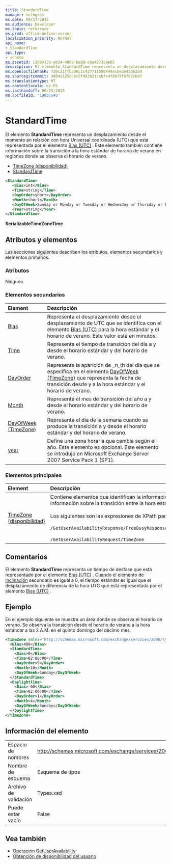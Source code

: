 ```yaml
---
title: StandardTime
manager: sethgros
ms.date: 09/17/2015
ms.audience: Developer
ms.topic: reference
ms.prod: office-online-server
localization_priority: Normal
api_name:
- StandardTime
api_type:
- schema
ms.assetid: 13084726-ab24-4009-be99-c4a4273c9e05
description: El elemento StandardTime representa un desplazamiento desde el momento en relación con hora Universal coordinada (UTC) que está representada por el elemento Bias (UTC). Este elemento también contiene información sobre la transición a la hora estándar de horario de verano en regiones donde se observa el horario de verano.
ms.openlocfilehash: 726c31ffba06c1c437711b88444ec5eba45b520d
ms.sourcegitcommit: 34041125dc8c5f993b21cebfc4f8b72f0fd2cb6f
ms.translationtype: MT
ms.contentlocale: es-ES
ms.lasthandoff: 06/25/2018
ms.locfileid: "19837546"
---
```

# <a name="standardtime"></a>StandardTime

El elemento **StandardTime** representa un desplazamiento desde el momento en relación con hora Universal coordinada (UTC) que está representada por el elemento [Bias (UTC)](bias-utc.md) . Este elemento también contiene información sobre la transición a la hora estándar de horario de verano en regiones donde se observa el horario de verano. 
  
- [TimeZone (disponibilidad)](timezone-availability.md)
- [StandardTime](standardtime.md)
  
```xml
<StandardTime>
   <Bias>int</Bias>
   <Time>string</Time>
   <DayOrder>short</DayOrder>
   <Month>short</Month>
   <DayOfWeek>Sunday or Monday or Tuesday or Wednesday or Thursday or Friday or Saturday</DayOfWeek>
   <Year>string</Year>
</StandardTime>
```

 **SerializableTimeZoneTime**
## <a name="attributes-and-elements"></a>Atributos y elementos

Las secciones siguientes describen los atributos, elementos secundarios y elementos primarios.
  
### <a name="attributes"></a>Atributos

Ninguno.
  
### <a name="child-elements"></a>Elementos secundarios

|**Element**|**Descripción**|
|:-----|:-----|
|[Bias](bias.md) <br/> |Representa el desplazamiento desde el desplazamiento de UTC que se identifica con el elemento [Bias (UTC)](bias-utc.md) para la hora estándar y el horario de verano. Este valor está en minutos.  <br/> |
|[Time](time.md) <br/> |Representa el tiempo de transición del día a y desde el horario estándar y del horario de verano.  <br/> |
|[DayOrder](dayorder.md) <br/> |Representa la aparición de _n_th del día que se especifica en el elemento [DayOfWeek (TimeZone)](dayofweek-timezone.md) que representa la fecha de transición desde y a la hora estándar y el horario de verano.  <br/> |
|[Month](month.md) <br/> |Representa el mes de transición del año a y desde el horario estándar y del horario de verano.  <br/> |
|[DayOfWeek (TimeZone)](dayofweek-timezone.md) <br/> |Representa el día de la semana cuando se produce la transición a y desde el horario estándar y del horario de verano.  <br/> |
|[year](year.md) <br/> |Define una zona horaria que cambia según el año. Este elemento es opcional. Este elemento se introdujo en Microsoft Exchange Server 2007 Service Pack 1 (SP1).  <br/> |
   
### <a name="parent-elements"></a>Elementos principales

|**Element**|**Descripción**|
|:-----|:-----|
|[TimeZone (disponibilidad)](timezone-availability.md) <br/> | Contiene elementos que identifican la información de zona horaria. Este elemento también contiene información sobre la transición entre la hora estándar y el horario de verano. <br/><br/>Los siguientes son las expresiones de XPath para este elemento: <br/> <br/>  `/GetUserAvailabilityResponse/FreeBusyResponseArray/FreeBusyResponse/FreeBusyView/WorkingHours/TimeZone` <br/> <br/> `/GetUserAvailabilityRequest/TimeZone` <br/> |
   
## <a name="remarks"></a>Comentarios

El elemento **StandardTime** representa un tiempo de desfase que está representado por el elemento [Bias (UTC)](bias-utc.md) . Cuando el elemento de [inclinación](bias.md) secundario es igual a 0, el tiempo estándar es igual que el desplazamiento de diferencia de la hora UTC que está representada por el elemento [Bias (UTC)](bias-utc.md) . 
  
## <a name="example"></a>Ejemplo

En el ejemplo siguiente se muestra un área donde se observa el horario de verano. Se observa la transición desde el horario de verano a la hora estándar a las 2 A.M. en el quinto domingo del décimo mes.
  
```xml
<TimeZone xmlns="http://schemas.microsoft.com/exchange/services/2006/types">
  <Bias>480</Bias>
  <StandardTime>
    <Bias>0</Bias>
    <Time>02:00:00</Time>
    <DayOrder>5</DayOrder>
    <Month>10</Month>
    <DayOfWeek>Sunday</DayOfWeek>
  </StandardTime>
  <DaylightTime>
    <Bias>-60</Bias>
    <Time>02:00:00</Time>
    <DayOrder>1</DayOrder>
    <Month>4</Month>
    <DayOfWeek>Sunday</DayOfWeek>
  </DaylightTime>
</TimeZone>
```

## <a name="element-information"></a>Información del elemento

|||
|:-----|:-----|
|Espacio de nombres  <br/> |http://schemas.microsoft.com/exchange/services/2006/types  <br/> |
|Nombre de esquema  <br/> |Esquema de tipos  <br/> |
|Archivo de validación  <br/> |Types.xsd  <br/> |
|Puede estar vacío  <br/> |False  <br/> |
   
## <a name="see-also"></a>Vea también

- [Operación GetUserAvailability](getuseravailability-operation.md)
- [Obtención de disponibilidad del usuario](http://msdn.microsoft.com/library/d4133fcb-9b0f-4e6b-aadf-a389da83516a%28Office.15%29.aspx)

